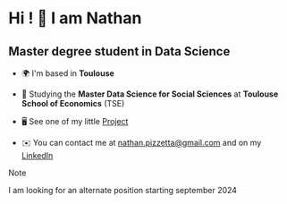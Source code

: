 <!--
**nate-pizz/nate-pizz** is a ✨ _special_ ✨ repository because its `README.md` (this file) appears on your GitHub profile.

Here are some ideas to get you started:

- 🔭 I’m currently working on ...
- 🌱 I’m currently learning ...
- 👯 I’m looking to collaborate on ...
- 🤔 I’m looking for help with ...
- 💬 Ask me about ...
- 📫 How to reach me: ...
- 😄 Pronouns: ...
- ⚡ Fun fact: ...
-->

Hi ! 👋 I am Nathan
=====================
Master degree student in Data Science
--------------  

* 🌍  I'm based in **Toulouse**

* 🧠  Studying the **Master Data Science for Social Sciences** at **Toulouse School of Economics** (TSE)
  
* 🖥️  See one of my little [Project](http://n-pizzetta.github.io/r-project/)

* ✉️  You can contact me at [nathan.pizzetta@gmail.com](mailto:nathan.pizzetta@gmail.com)
      and on my [LinkedIn](https://www.linkedin.com/in/n-pizzetta)


> [!NOTE]
> I am looking for an alternate position starting september 2024

